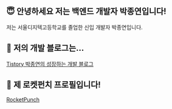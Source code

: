 ## 😇 안녕하세요 저는 백엔드 개발자 박종연입니다!
저는 서울디지텍고등학교를 졸업한 신입 개발자 박종연입니다.


<!--## 📚 제가 현재 공부중인 것은...
1. Java
2. Spring(Spring Boot)
3. WEB/WAS 차이-->

## 🔗 저의 개발 블로그는...
[Tistory 박종연의 성장하는 개발 블로그](https://parkstate.tistory.com/)

## 🚀 제 로켓펀치 프로필입니다!
[RocketPunch](https://www.rocketpunch.com/@pokoed)

<!--[~~Velog pokoed.log(Tistory로 이전)~~](https://velog.io/@pokoed/)-->


<!--
**pokoed/pokoed** is a ✨ _special_ ✨ repository because its `README.md` (this file) appears on your GitHub profile.

Here are some ideas to get you started:

- 🔭 I’m currently working on ...
- 🌱 I’m currently learning ...
- 👯 I’m looking to collaborate on ...
- 🤔 I’m looking for help with ...
- 💬 Ask me about ...
- 📫 How to reach me: ...
- 😄 Pronouns: ...
- ⚡ Fun fact: ...
-->
